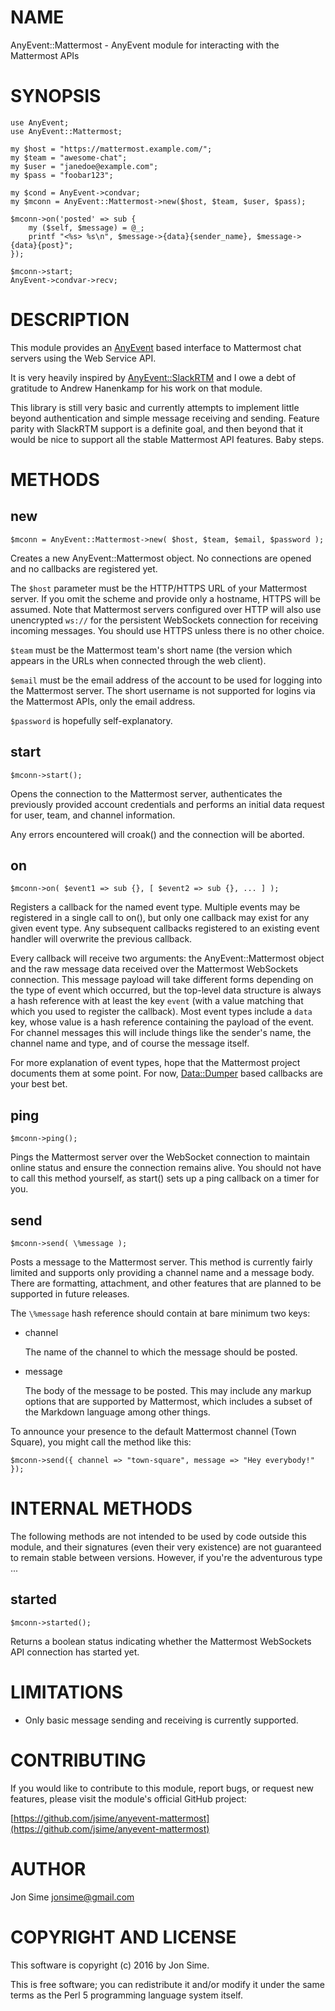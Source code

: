 # NAME

AnyEvent::Mattermost - AnyEvent module for interacting with the Mattermost APIs

# SYNOPSIS

    use AnyEvent;
    use AnyEvent::Mattermost;

    my $host = "https://mattermost.example.com/";
    my $team = "awesome-chat";
    my $user = "janedoe@example.com";
    my $pass = "foobar123";

    my $cond = AnyEvent->condvar;
    my $mconn = AnyEvent::Mattermost->new($host, $team, $user, $pass);

    $mconn->on('posted' => sub {
        my ($self, $message) = @_;
        printf "<%s> %s\n", $message->{data}{sender_name}, $message->{data}{post}";
    });

    $mconn->start;
    AnyEvent->condvar->recv;

# DESCRIPTION

This module provides an [AnyEvent](https://metacpan.org/pod/AnyEvent) based interface to Mattermost chat servers
using the Web Service API.

It is very heavily inspired by [AnyEvent::SlackRTM](https://metacpan.org/pod/AnyEvent::SlackRTM) and I owe a debt of
gratitude to Andrew Hanenkamp for his work on that module.

This library is still very basic and currently attempts to implement little
beyond authentication and simple message receiving and sending. Feature parity
with SlackRTM support is a definite goal, and then beyond that it would be nice
to support all the stable Mattermost API features. Baby steps.

# METHODS

## new

    $mconn = AnyEvent::Mattermost->new( $host, $team, $email, $password );

Creates a new AnyEvent::Mattermost object. No connections are opened and no
callbacks are registered yet.

The `$host` parameter must be the HTTP/HTTPS URL of your Mattermost server. If
you omit the scheme and provide only a hostname, HTTPS will be assumed. Note
that Mattermost servers configured over HTTP will also use unencrypted `ws://`
for the persistent WebSockets connection for receiving incoming messages. You
should use HTTPS unless there is no other choice.

`$team` must be the Mattermost team's short name (the version which appears in
the URLs when connected through the web client).

`$email` must be the email address of the account to be used for logging into
the Mattermost server. The short username is not supported for logins via the
Mattermost APIs, only the email address.

`$password` is hopefully self-explanatory.

## start

    $mconn->start();

Opens the connection to the Mattermost server, authenticates the previously
provided account credentials and performs an initial data request for user,
team, and channel information.

Any errors encountered will croak() and the connection will be aborted.

## on

    $mconn->on( $event1 => sub {}, [ $event2 => sub {}, ... ] );

Registers a callback for the named event type. Multiple events may be registered
in a single call to on(), but only one callback may exist for any given event
type. Any subsequent callbacks registered to an existing event handler will
overwrite the previous callback.

Every callback will receive two arguments: the AnyEvent::Mattermost object and
the raw message data received over the Mattermost WebSockets connection. This
message payload will take different forms depending on the type of event which
occurred, but the top-level data structure is always a hash reference with at
least the key `event` (with a value matching that which you used to register
the callback). Most event types include a `data` key, whose value is a hash
reference containing the payload of the event. For channel messages this will
include things like the sender's name, the channel name and type, and of course
the message itself.

For more explanation of event types, hope that the Mattermost project documents
them at some point. For now, [Data::Dumper](https://metacpan.org/pod/Data::Dumper) based callbacks are your best bet.

## ping

    $mconn->ping();

Pings the Mattermost server over the WebSocket connection to maintain online
status and ensure the connection remains alive. You should not have to call
this method yourself, as start() sets up a ping callback on a timer for you.

## send

    $mconn->send( \%message );

Posts a message to the Mattermost server. This method is currently fairly
limited and supports only providing a channel name and a message body. There
are formatting, attachment, and other features that are planned to be
supported in future releases.

The `\%message` hash reference should contain at bare minimum two keys:

- channel

    The name of the channel to which the message should be posted.

- message

    The body of the message to be posted. This may include any markup options that
    are supported by Mattermost, which includes a subset of the Markdown language
    among other things.

To announce your presence to the default Mattermost channel (Town Square), you
might call the method like this:

    $mconn->send({ channel => "town-square", message => "Hey everybody!" });

# INTERNAL METHODS

The following methods are not intended to be used by code outside this module,
and their signatures (even their very existence) are not guaranteed to remain
stable between versions. However, if you're the adventurous type ...

## started

    $mconn->started();

Returns a boolean status indicating whether the Mattermost WebSockets API
connection has started yet.

# LIMITATIONS

- Only basic message sending and receiving is currently supported.

# CONTRIBUTING

If you would like to contribute to this module, report bugs, or request new
features, please visit the module's official GitHub project:

[https://github.com/jsime/anyevent-mattermost](https://github.com/jsime/anyevent-mattermost)

# AUTHOR

Jon Sime <jonsime@gmail.com>

# COPYRIGHT AND LICENSE

This software is copyright (c) 2016 by Jon Sime.

This is free software; you can redistribute it and/or modify it under
the same terms as the Perl 5 programming language system itself.
